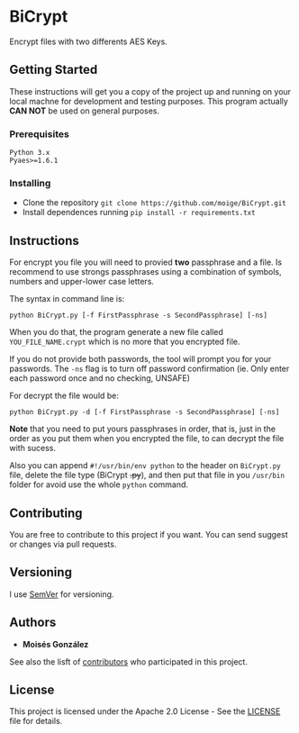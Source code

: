 # BiCrypt

Encrypt files with two differents AES Keys.

## Getting Started

These instructions will get you a copy of the project up and running on your local machne for development and testing purposes. This program actually **CAN NOT** be used on general purposes.

### Prerequisites

```
Python 3.x
Pyaes>=1.6.1
```

### Installing

* Clone the repository `git clone https://github.com/moige/BiCrypt.git`
* Install dependences running `pip install -r requirements.txt`

## Instructions

For encrypt you file you will need to provied **two** passphrase and a file. Is recommend to use strongs passphrases using a combination of symbols, numbers and upper-lower case letters.

The syntax in command line is:

```
python BiCrypt.py [-f FirstPassphrase -s SecondPassphrase] [-ns] 
```

When you do that, the program generate a new file called 
`YOU_FILE_NAME.crypt` which is no more that you encrypted file.

If you do not provide both passwords, the tool will prompt you for your passwords. The `-ns` flag is to turn off password confirmation (ie. Only enter each password once and no checking, UNSAFE)

For decrypt the file would be:

```
python BiCrypt.py -d [-f FirstPassphrase -s SecondPassphrase] [-ns] 
```

**Note** that you need to put yours passphrases in order, that is, just in the order as you put them when you encrypted the file, to can decrypt the file with sucess.

Also you can append `#!/usr/bin/env python` to the header on `BiCrypt.py` 
file, delete the file type (BiCrypt ~~.py~~), and then put that file in 
you `/usr/bin` folder for avoid use the whole `python` command.

## Contributing

You are free to contribute to this project if you want. You can send suggest or changes via pull requests.

## Versioning

I use [SemVer](http://semver.org) for versioning.

## Authors

* **Moisés González**

See also the lisft of [contributors](https://github.com/moige/BiDecrypt/contributors) who participated in this project.

## License

This project is licensed under the Apache 2.0 License - See the [LICENSE](LICENSE) file for details.
